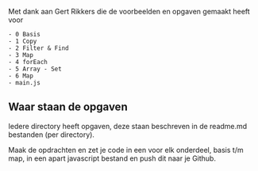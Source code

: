 Met dank aan Gert Rikkers die de voorbeelden en opgaven gemaakt heeft voor

```
- 0 Basis
- 1 Copy
- 2 Filter & Find
- 3 Map
- 4 forEach
- 5 Array - Set
- 6 Map
- main.js
``` 

## Waar staan de opgaven
Iedere directory heeft opgaven, deze staan beschreven in de readme.md bestanden (per directory).  

Maak de opdrachten en zet je code in een voor elk onderdeel, basis t/m map, in een apart javascript bestand en push dit naar je Github.
  